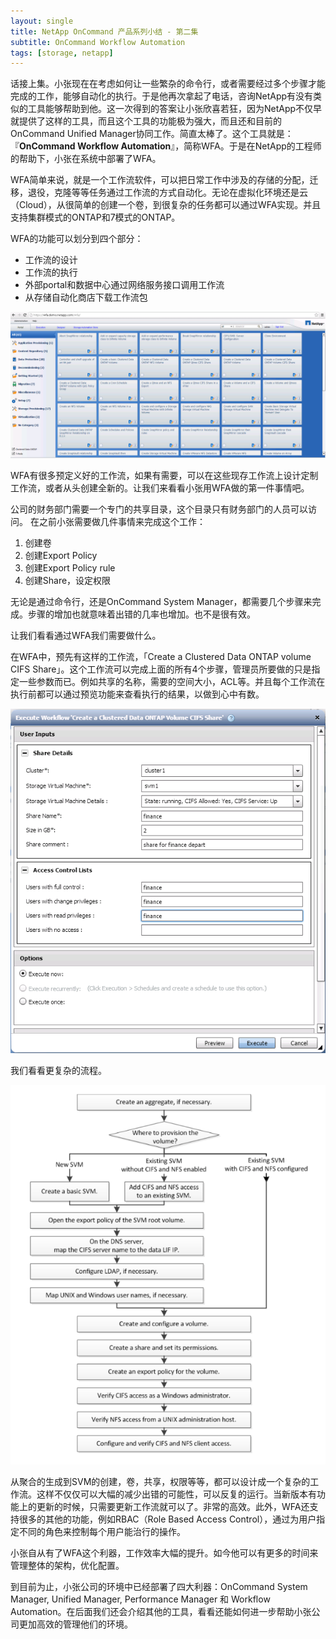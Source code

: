 ```yaml
---
layout: single
title: NetApp OnCommand 产品系列小结 - 第二集
subtitle: OnCommand Workflow Automation
tags: [storage, netapp]
---
```


话接上集。小张现在在考虑如何让一些繁杂的命令行，或者需要经过多个步骤才能完成的工作，能够自动化的执行。于是他再次拿起了电话，咨询NetApp有没有类似的工具能够帮助到他。这一次得到的答案让小张欣喜若狂，因为NetApp不仅早就提供了这样的工具，而且这个工具的功能极为强大，而且还和目前的OnCommand Unified Manager协同工作。简直太棒了。这个工具就是：『**OnCommand Workflow Automation**』，简称WFA。于是在NetApp的工程师的帮助下，小张在系统中部署了WFA。

WFA简单来说，就是一个工作流软件，可以把日常工作中涉及的存储的分配，迁移，退役，克隆等等任务通过工作流的方式自动化。无论在虚拟化环境还是云（Cloud），从很简单的创建一个卷，到很复杂的任务都可以通过WFA实现。并且支持集群模式的ONTAP和7模式的ONTAP。

WFA的功能可以划分到四个部分：  

- 工作流的设计
- 工作流的执行
- 外部portal和数据中心通过网络服务接口调用工作流
- 从存储自动化商店下载工作流包

![image](/img/NTAP/wfa_2.png)

WFA有很多预定义好的工作流，如果有需要，可以在这些现存工作流上设计定制工作流，或者从头创建全新的。让我们来看看小张用WFA做的第一件事情吧。

公司的财务部门需要一个专门的共享目录，这个目录只有财务部门的人员可以访问。
在之前小张需要做几件事情来完成这个工作：

1. 创建卷
2. 创建Export Policy
3. 创建Export Policy rule
4. 创建Share，设定权限

无论是通过命令行，还是OnCommand System Manager，都需要几个步骤来完成。步骤的增加也就意味着出错的几率也增加。也不是很有效。

让我们看看通过WFA我们需要做什么。

在WFA中，预先有这样的工作流，「Create a Clustered Data ONTAP volume CIFS Share」。这个工作流可以完成上面的所有4个步骤，管理员所要做的只是指定一些参数而已。例如共享的名称，需要的空间大小，ACL等。并且每个工作流在执行前都可以通过预览功能来查看执行的结果，以做到心中有数。

![image](/img/NTAP/wfa_1.png)

我们看看更复杂的流程。

![image](/img/NTAP/wfa_3.png)

从聚合的生成到SVM的创建，卷，共享，权限等等，都可以设计成一个复杂的工作流。这样不仅仅可以大幅的减少出错的可能性，可以反复的运行。当新版本有功能上的更新的时候，只需要更新工作流就可以了。非常的高效。此外，WFA还支持很多的其他的功能，例如RBAC（Role Based Access Control），通过为用户指定不同的角色来控制每个用户能治行的操作。

小张自从有了WFA这个利器，工作效率大幅的提升。如今他可以有更多的时间来管理整体的架构，优化配置。

到目前为止，小张公司的环境中已经部署了四大利器：OnCommand System Manager, Unified Manager, Performance Manager 和 Workflow Automation。在后面我们还会介绍其他的工具，看看还能如何进一步帮助小张公司更加高效的管理他们的环境。
